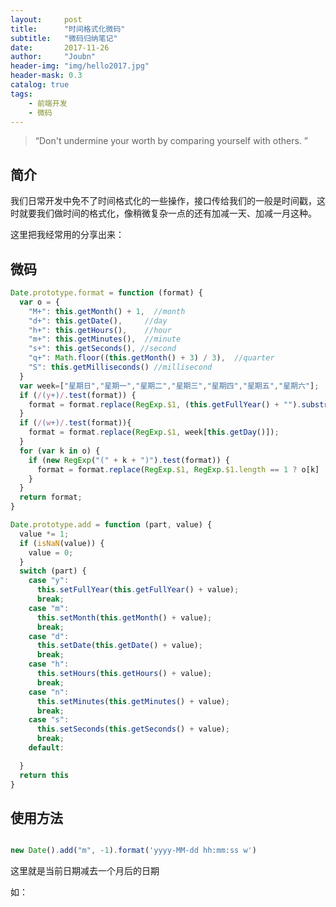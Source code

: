 ```yaml
---
layout:     post
title:      "时间格式化微码"
subtitle:   "微码归纳笔记"
date:       2017-11-26
author:     "Joubn"
header-img: "img/hello2017.jpg"
header-mask: 0.3
catalog: true
tags:
    - 前端开发
    - 微码
---
```


> “Don't undermine your worth by comparing yourself with others. ”

## 简介

我们日常开发中免不了时间格式化的一些操作，接口传给我们的一般是时间戳，这时就要我们做时间的格式化，像稍微复杂一点的还有加减一天、加减一月这种。

这里把我经常用的分享出来：

## 微码

```js
Date.prototype.format = function (format) {
  var o = {
    "M+": this.getMonth() + 1,  //month
    "d+": this.getDate(),     //day
    "h+": this.getHours(),    //hour
    "m+": this.getMinutes(),  //minute
    "s+": this.getSeconds(), //second
    "q+": Math.floor((this.getMonth() + 3) / 3),  //quarter
    "S": this.getMilliseconds() //millisecond
  }
  var week=["星期日","星期一","星期二","星期三","星期四","星期五","星期六"];
  if (/(y+)/.test(format)) {
    format = format.replace(RegExp.$1, (this.getFullYear() + "").substr(4 - RegExp.$1.length));
  }
  if (/(w+)/.test(format)){
    format = format.replace(RegExp.$1, week[this.getDay()]);
  }
  for (var k in o) {
    if (new RegExp("(" + k + ")").test(format)) {
      format = format.replace(RegExp.$1, RegExp.$1.length == 1 ? o[k] : ("00" + o[k]).substr(("" + o[k]).length));
    }
  }
  return format;
}

Date.prototype.add = function (part, value) {
  value *= 1;
  if (isNaN(value)) {
    value = 0;
  }
  switch (part) {
    case "y":
      this.setFullYear(this.getFullYear() + value);
      break;
    case "m":
      this.setMonth(this.getMonth() + value);
      break;
    case "d":
      this.setDate(this.getDate() + value);
      break;
    case "h":
      this.setHours(this.getHours() + value);
      break;
    case "n":
      this.setMinutes(this.getMinutes() + value);
      break;
    case "s":
      this.setSeconds(this.getSeconds() + value);
      break;
    default:

  }
  return this
}
```

## 使用方法
```js

new Date().add("m", -1).format('yyyy-MM-dd hh:mm:ss w')

```

这里就是当前日期减去一个月后的日期

如：<span id="time"></span>

<script>
Date.prototype.format = function (format) {
  var o = {
    "M+": this.getMonth() + 1,  //month
    "d+": this.getDate(),     //day
    "h+": this.getHours(),    //hour
    "m+": this.getMinutes(),  //minute
    "s+": this.getSeconds(), //second
    "q+": Math.floor((this.getMonth() + 3) / 3),  //quarter
    "S": this.getMilliseconds() //millisecond
  }
  var week=["星期日","星期一","星期二","星期三","星期四","星期五","星期六"];
  if (/(y+)/.test(format)) {
    format = format.replace(RegExp.$1, (this.getFullYear() + "").substr(4 - RegExp.$1.length));
  }
  if (/(w+)/.test(format)){
    format = format.replace(RegExp.$1, week[this.getDay()]);
  }
  for (var k in o) {
    if (new RegExp("(" + k + ")").test(format)) {
      format = format.replace(RegExp.$1, RegExp.$1.length == 1 ? o[k] : ("00" + o[k]).substr(("" + o[k]).length));
    }
  }
  return format;
}

Date.prototype.add = function (part, value) {
  value *= 1;
  if (isNaN(value)) {
    value = 0;
  }
  switch (part) {
    case "y":
      this.setFullYear(this.getFullYear() + value);
      break;
    case "m":
      this.setMonth(this.getMonth() + value);
      break;
    case "d":
      this.setDate(this.getDate() + value);
      break;
    case "h":
      this.setHours(this.getHours() + value);
      break;
    case "n":
      this.setMinutes(this.getMinutes() + value);
      break;
    case "s":
      this.setSeconds(this.getSeconds() + value);
      break;
    default:

  }
  return this
}

document.querySelector('#time').innerHTML = new Date().add("m", -1).format('yyyy-MM-dd hh:mm:ss w')
</script>








